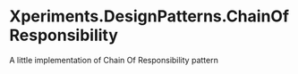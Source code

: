 # Xperiments.DesignPatterns.ChainOfResponsibility
A little implementation of Chain Of Responsibility pattern
